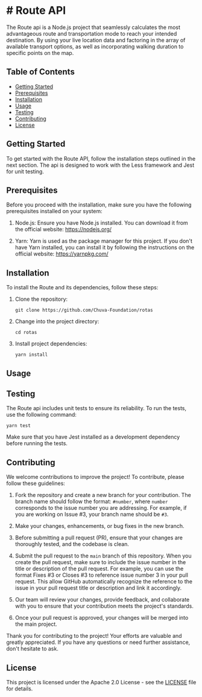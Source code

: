 # # Route API

The Route api is a Node.js project that seamlessly calculates the most advantageous route and transportation mode to reach your intended destination. By using your live location data and factoring in the array of available transport options, as well as incorporating walking duration to specific points on the map.

## Table of Contents
- [Getting Started](#getting-started)
- [Prerequisites](#prerequisites)
- [Installation](#installation)
- [Usage](#usage)
- [Testing](#testing)
- [Contributing](#contributing)
- [License](#license)

## Getting Started

To get started with the Route API, follow the installation steps outlined in the next section. The api is designed to work with the Less framework and Jest for unit testing.

## Prerequisites

Before you proceed with the installation, make sure you have the following prerequisites installed on your system:

1. Node.js: Ensure you have Node.js installed. You can download it from the official website: https://nodejs.org/

2. Yarn: Yarn is used as the package manager for this project. If you don't have Yarn installed, you can install it by following the instructions on the official website: https://yarnpkg.com/

## Installation

To install the Route and its dependencies, follow these steps:

1. Clone the repository:

    ```
    git clone https://github.com/Chuva-Foundation/rotas
    ```

2. Change into the project directory:

    ```
    cd rotas
    ```

3. Install project dependencies:

    ```
    yarn install
    ```

## Usage


## Testing

The Route api includes unit tests to ensure its reliability. To run the tests, use the following command:

```
yarn test
```

Make sure that you have Jest installed as a development dependency before running the tests.

## Contributing

We welcome contributions to improve the project! To contribute, please follow these guidelines:

1. Fork the repository and create a new branch for your contribution. The branch name should follow the format: `#number`, where `number` corresponds to the issue number you are addressing. For example, if you are working on Issue #3, your branch name should be `#3`.

2. Make your changes, enhancements, or bug fixes in the new branch.

3. Before submitting a pull request (PR), ensure that your changes are thoroughly tested, and the codebase is clean.


4. Submit the pull request to the `main` branch of this repository. When you create the pull request, make sure to include the issue number in the title or description of the pull request. For example, you can use the format Fixes #3 or Closes #3 to reference issue number 3 in your pull request. This allow GitHub automatically recognize the reference to the issue in your pull request title or description and link it accordingly.

5. Our team will review your changes, provide feedback, and collaborate with you to ensure that your contribution meets the project's standards.

6. Once your pull request is approved, your changes will be merged into the main project.

Thank you for contributing to the project! Your efforts are valuable and greatly appreciated. If you have any questions or need further assistance, don't hesitate to ask.

## License

This project is licensed under the Apache 2.0 License - see the [LICENSE](https://github.com/Chuva-Foundation/rotas/blob/main/LICENSE) file for details.